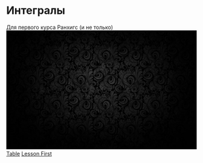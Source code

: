 # Интегралы 
Для первого курса Ранхигс (и не только)
![Just photo](image.png)
[Table](work_space.html)
[Lesson First](Into_Dif.html)
